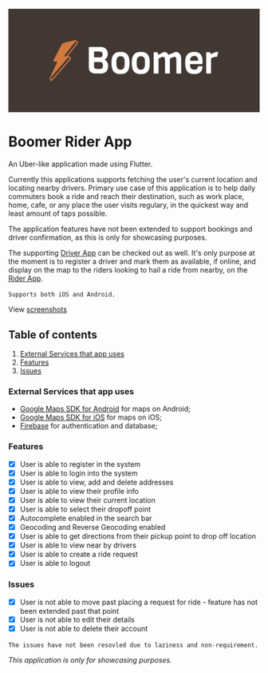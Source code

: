 ![image](https://github.com/gsbakshi/boomer-rider/blob/main/assets/logo/cover.png)
# Boomer Rider App

An Uber-like application made using Flutter.

Currently this applications supports fetching the user's current location and locating nearby drivers. Primary use case of this application is to help daily commuters book a ride and reach their destination, such as work place, home, cafe, or any place the user visits regulary, in the quickest way and least amount of taps possible.

The application features have not been extended to support bookings and driver confirmation, as this is only for showcasing purposes.

The supporting [Driver App](https://github.com/gsbakshi/boomer-driver) can be checked out as well. It's only purpose at the moment is to register a driver and mark them as available, if online, and display on the map to the riders looking to hail a ride from nearby, on the [Rider App](https://github.com/gsbakshi/boomer-rider).

`Supports both iOS and Android.`

View [screenshots](https://github.com/gsbakshi/boomer-rider/tree/main/screenshots)

## Table of contents

1. [External Services that app uses](#external-services-that-app-uses)
2. [Features](#features)
3. [Issues](#issues)


### External Services that app uses
- [Google Maps SDK for Android](https://developers.google.com/maps/documentation/android-sdk/overview) for maps on Android;
- [Google Maps SDK for iOS](https://developers.google.com/maps/documentation/ios-sdk/overview) for maps on iOS;
- [Firebase](https://firebase.google.com/) for authentication and database;

### Features

- [x] User is able to register in the system
- [x] User is able to login into the system
- [x] User is able to view, add and delete addresses
- [x] User is able to view their profile info
- [x] User is able to view their current location
- [x] User is able to select their dropoff point
- [x] Autocomplete enabled in the search bar
- [x] Geocoding and Reverse Geocoding enabled
- [x] User is able to get directions from their pickup point to drop off location
- [x] User is able to view near by drivers
- [x] User is able to create a ride request
- [x] User is able to logout

### Issues

- [x] User is not able to move past placing a request for ride - feature has not been extended past that point
- [x] User is not able to edit their details
- [x] User is not able to delete their account

``` The issues have not been resovled due to laziness and non-requirement. ```


*This application is only for showcasing purposes.*